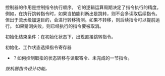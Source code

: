 控制器的作用是控制指令执行顺序。
它的逻辑运算周期决定了指令执行的精度。
例如，在执行跳转指令时，如果当拍能判断出是跳转，则不会多读取后续指令。
但出于流水级加速目的，会进行转移猜测。如果不转移，则后续指令可以提前运行。
如果猜测失败，则已经执行的指令要被取消。


初始化结束条件：在初始化状态下，出现直接跳转指令。

初始化、工作状态选择指令寄存器

- ？如何控制取指的状态转移与读取寄令、未完成的一节指令。

*按机器指令设计功能。*
